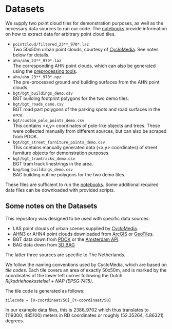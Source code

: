 # Datasets

We supply two point cloud tiles for demonstration purposes, as well as the necessary data sources to run our code. The [notebooks](../notebooks/) provide information on how to extract data for arbitrary point cloud tiles.

* `pointcloud/filtered_23**_970*.laz`  
  Two 50x50m urban point clouds, courtesy of [CycloMedia](https://www.cyclomedia.com/). See notes below for details.
* `ahn/ahn_23**_970*.laz`  
  The corresponding AHN point clouds, which can also be generated using the [preprocessing tools](../notebooks/1.%20AHN%20preprocessing.ipynb).
* `ahn/ahn_23**_970*.npz`  
  The pre-processed ground and building surfaces from the AHN point clouds.
* `bgt/bgt_buildings_demo.csv`  
  BGT building footprint polygons for the two demo tiles.
* `bgt/bgt_roads_demo.csv`  
  BGT road part polygons of the parking spots and road surfaces in the area.
* `bgt/custom_pole_points_demo.csv`  
  This contains <x,y> coordinates of pole-like objects and trees. These were collected manually from different sources, but can also be scraped from PDOK.
* `bgt/bgt_street_furniture_points_demo.csv`  
  This contains manually generated data (<x,y> coordinates) of street furniture objects for demonstration purposes.
* `bgt/bgt_tramtracks_demo.csv`  
  BGT tram track linestrings in the area.
* `bag/bag_buildings_demo.csv`  
  BAG building outline polygons for the two demo tiles.


These files are sufficient to run the [notebooks](../notebooks). Some additional required data files can be downloaded with provided scripts.


## Some notes on the Datasets

This repository was designed to be used with specific data sources:

* LAS point clouds of urban scenes supplied by [CycloMedia](https://www.cyclomedia.com/).
* AHN3 or AHN4 point clouds downloaded from [ArcGIS](https://www.arcgis.com/apps/Embed/index.html?appid=a3dfa5a818174aa787392e461c80f781) or [GeoTiles](https://geotiles.nl).
* BGT data down from [PDOK](https://www.pdok.nl/) or the [Amsterdam API](https://map.data.amsterdam.nl/maps/bgtobjecten?).
* BAG data down from [3D BAG](https://data.3dbag.nl/)

The latter three sources are specific to The Netherlands.

We follow the naming conventions used by CycloMedia, which are based on _tile codes_. Each tile covers an area of exactly 50x50m, and is marked by the coordinates of the lower left corner following the Dutch _Rijksdriehoeksstelsel + NAP (EPSG:7415)_.

The tile code is generated as follows:

`tilecode = [X-coordinaat/50]_[Y-coordinaat/50]`

In our example data files, this is 2386_9702 which thus translates to (119300, 485100) meters in RD coordinates or roughly (52.35264, 4.86321) degrees.
